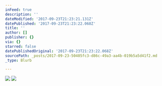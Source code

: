 ```yaml
---
inFeed: true
description: ''
dateModified: '2017-09-23T21:23:21.131Z'
datePublished: '2017-09-23T21:23:22.068Z'
title: ''
author: []
publisher: {}
via: {}
starred: false
datePublishedOriginal: '2017-09-23T21:23:22.068Z'
sourcePath: _posts/2017-09-23-50405fc3-d86c-49a3-aa4b-019b5a5d41f2.md
_type: Blurb

---
```

![](https://the-grid-user-content.s3-us-west-2.amazonaws.com/28d4ff16-18d5-4ec3-8eab-a1c41016b1b8.jpg)
![](https://the-grid-user-content.s3-us-west-2.amazonaws.com/b3b91b8e-c39f-45b9-a049-2491489d050a.jpg)